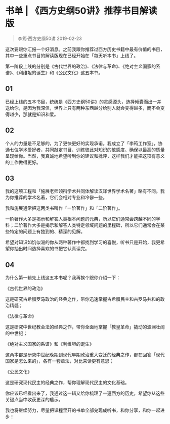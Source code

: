 # 书单 | 《西方史纲50讲》推荐书目解读版
> 李筠·西方史纲50讲
2019-02-23

这次要跟你汇报一个好消息。之前我跟你推荐过西方历史书籍中最有价值的书目，其中一些重点书目的解读版现在已经开始在「每天听本书」上线了。

第一阶段上线的分别是《古代世界的政治》、《法律与革命》、《绝对主义国家的系谱》、《利维坦的诞生》和《公民文化》这五本书。

## 01

已经上线的五本书目，统统是《西方史纲50讲》的灵感源头，选择倾囊而出一并送给你，是因为我深信，世界上只有两种东西越分给别人就会变得越多，而不会变得越少，那就是知识和爱。

## 02

个人的力量是不足够的，为了更快更好的实现承诺。我成立了「李筠工作室」，协通七位学术爱好者，共同敲定书目、训练彼此对知识的敏感度、确保以最高的质量呈现给你。当然，我真诚地希望听到你的建议和批评，这样我们才能把这项有意义的工作做得更好。

## 03

我的这项工程和「施展老师领衔学术共同体解读汉译世界学术名著」略有不同。我为你推荐的学术名著，它们会相对专业和冷僻一些。

我和施展通常把这两类书叫作「一阶著作」和「二阶著作」。

一阶著作大多是揭示和解答人类根本问题的元典，所以它们通常会跨越不同的学科；二阶著作大多是揭示和解答人类特定领域问题的里程碑，所以它们通常会在某些特定的问题上有独到的、精深的见解。

希望对知识如饥似渴的你从两种著作中都找到学习的喜悦，听书只是开始，我更希望你抽出时间选择喜欢的书把它认真读完。

## 04

为什么第一辑先上线这五本书呢？我再挨个跟你介绍一下：

《古代世界的政治》

这是研究古希腊罗马政治的经典之作，带你迅速掌握古希腊民主和古罗马共和的政治精髓；

《法律与革命》

这是研究中世纪教会法的经典之作，带你全面地掌握「教皇革命」撬动的波澜壮阔的中世纪；

《绝对主义国家的系谱》和《利维坦的诞生》

这两本都是研究中世纪晚期到现代早期政治重大变迁的经典之作，都在回答「现代国家是怎么来的」，各有一套章法，对比来读更有意思；

《公民文化》

这是研究现代民主的经典之作，帮你理解现代民主的文化基础。

你应该已经看出来了，我通过这一辑又给你梳理了一遍西方的历史，希望你从这些关键点当中收获更深的启示。

我也将继续努力，尽量把课程里开的书单全部兑现成听书，和你分享，和你一起进步！

